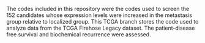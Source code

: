 The codes included in this repository were the codes used to screen the 152 candidates whose expression levels were increased in the metastasis group relative to localized group. This TCGA branch stores the code used to analyze data from the TCGA Firehose Legacy dataset. The patient-disease free survival and biochemical recurrence were assessed. 
